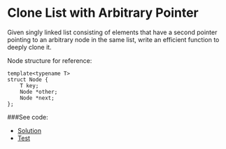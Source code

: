 # Clone List with Arbitrary Pointer 

Given singly linked list consisting of elements that have a second pointer pointing to an
 arbitrary node in the same list, write an efficient function to deeply clone it.

Node structure for reference:
```
template<typename T>
struct Node {
    T key;
    Node *other;
    Node *next;
};
```

###See code:
- [Solution](./__init__.py)
- [Test](./test.py)